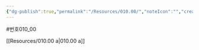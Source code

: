 ```yaml
---
{"dg-publish":true,"permalink":"/Resources/010.00/","noteIcon":"","created":"2023-12-28T00:47:21.179+09:00","updated":"2023-12-28T01:37:01.671+09:00"}
---
```


#번호010_00


[[Resources/010.00 a\|010.00 a]]